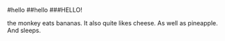 #hello
##hello
###HELLO!

the monkey eats bananas. It also quite likes cheese. As well as pineapple. And sleeps.

